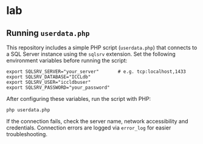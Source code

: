 # lab

## Running `userdata.php`

This repository includes a simple PHP script (`userdata.php`) that
connects to a SQL Server instance using the `sqlsrv` extension.
Set the following environment variables before running the script:

```
export SQLSRV_SERVER="your_server"       # e.g. tcp:localhost,1433
export SQLSRV_DATABASE="ICCLdb"
export SQLSRV_USER="iccldbuser"
export SQLSRV_PASSWORD="your_password"
```

After configuring these variables, run the script with PHP:

```
php userdata.php
```

If the connection fails, check the server name, network accessibility and
credentials. Connection errors are logged via `error_log` for easier
troubleshooting.
